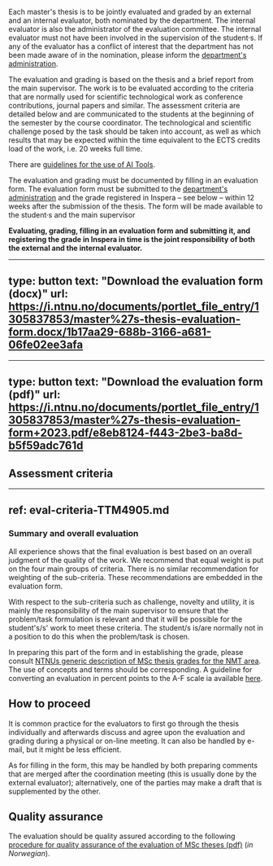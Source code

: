 Each master's thesis is to be jointly evaluated and graded by an external and an internal evaluator, both nominated by the department. The internal evaluator is also the administrator of the evaluation committee. The internal evaluator must not have been involved in the supervision of the student·s. If any of the evaluator has a conflict of interest that the department has not been made aware of in the nomination, please inform the [department's administration](mailto:liv.k.stubberud@ntnu.no,laurent.paquereau@ntnu.no).

The evaluation and grading is based on the thesis and a brief report from the main supervisor. The work is to be evaluated according to the criteria that are normally used for scientific technological work as conference contributions, journal papers and similar. The assessment criteria are detailed below and are communicated to the students at the beginning of the semester by the course coordinator. The technological and scientific challenge posed by the task should be taken into account, as well as which results that may be expected within the time equivalent to the ECTS credits load of the work, i.e. 20 weeks full time.

There are [guidelines for the use of AI Tools](../bruk-av-ki.html).

The evaluation and grading must be documented by filling in an evaluation form. The evaluation form must be submitted to the [department's administration](mailto:liv.k.stubberud@ntnu.no,laurent.paquereau@ntnu.no) and the grade registered in Inspera – see below –  within 12 weeks after the submission of the thesis. The form will be made available to the student·s and the main supervisor

**Evaluating, grading, filling in an evaluation form and submitting it, and registering the grade in Inspera in time is the joint responsibility of both the external and the internal evaluator.**


---
type: button
text: "Download the evaluation form (docx)"
url: https://i.ntnu.no/documents/portlet_file_entry/1305837853/master%27s-thesis-evaluation-form.docx/1b17aa29-688b-3166-a681-06fe02ee3afa
---


---
type: button
text: "Download the evaluation form (pdf)"
url: https://i.ntnu.no/documents/portlet_file_entry/1305837853/master%27s-thesis-evaluation-form+2023.pdf/e8eb8124-f443-2be3-ba8d-b5f59adc761d
---


## Assessment criteria


---
ref: eval-criteria-TTM4905.md
---

### Summary and overall evaluation

All experience shows that the final evaluation is best based on an overall judgment of the quality of the work. We recommend that equal weight is put on the four main groups of criteria. There is no similar recommendation for weighting of the sub-criteria. These recommendations are embedded in the
evaluation form.

With respect to the sub-criteria such as challenge, novelty and utility, it is mainly the responsibility of the main supervisor to ensure that the problem/task formulation is relevant and that it will be possible for the student's/s' work to meet these criteria. The student/s is/are normally not in a position to do this when the problem/task is chosen.

In preparing this part of the form and in establishing the grade, please consult [NTNUs generic description of MSc thesis grades for the NMT area](https://i.ntnu.no/wiki/-/wiki/English/Description+of+grades+for+master+thesis). The use of concepts and terms should be corresponding. A guideline for converting an evaluation in percent points to the A-F scale ia available [here](https://i.ntnu.no/wiki/-/wiki/English/Grading+scale+using+percentage+points).


## How to proceed

It is common practice for the evaluators to first go through the thesis individually and afterwards discuss and agree upon the evaluation and grading during a physical or on-line meeting. It can also be handled by e-mail, but it might be less efficient. 

As for filling in the form, this may be handled by both preparing comments that are merged after the coordination meeting (this is usually done by the external evaluator); alternatively, one of the parties may make a draft that is supplemented by the other.

## Quality assurance

The evaluation should be quality assured according to the following [procedure for quality assurance of the evaluation of MSc theses (pdf)](https://edu.iik.ntnu.no/assets/Prosedyre%20kvalitetssikring%20sensur%20masteroppgaver%20IIK.pdf) (_in Norwegian_).
